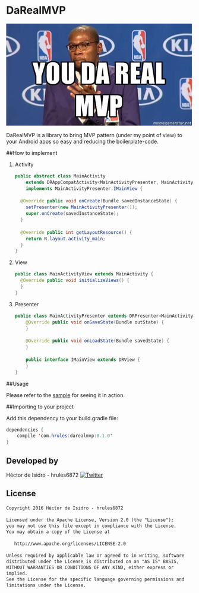 DaRealMVP
=====
![image](meme.jpg)

DaRealMVP is a library to bring MVP pattern (under my point of view) to your Android apps so easy and reducing the boilerplate-code.

##How to implement

1. Activity

    ```java
    public abstract class MainActivity
        extends DRAppCompatActivity<MainActivityPresenter, MainActivityPresenter.IMainView>
        implements MainActivityPresenter.IMainView {
    
      @Override public void onCreate(Bundle savedInstanceState) {
        setPresenter(new MainActivityPresenter());
        super.onCreate(savedInstanceState);
      }
    
      @Override public int getLayoutResource() {
        return R.layout.activity_main;
      }
    }
    ```

2. View

    ```java
    public class MainActivityView extends MainActivity {
      @Override public void initializeViews() {   
      }
    }
    ```

3. Presenter

    ```java
    public class MainActivityPresenter extends DRPresenter<MainActivityPresenter.IMainView> {
        @Override public void onSaveState(Bundle outState) {
        }
    
        @Override public void onLoadState(Bundle savedState) {
        }
    
        public interface IMainView extends DRView {
        }
    }
    ```

##Usage

Please refer to the [sample](darealmvp-sample) for seeing it in action.


##Importing to your project

Add this dependency to your build.gradle file:

```java
dependencies {
    compile 'com.hrules:darealmvp:0.1.0'
}
```


Developed by
-------
Héctor de Isidro - hrules6872 [![Twitter](http://img.shields.io/badge/contact-@h_rules-blue.svg?style=flat)](http://twitter.com/h_rules)

License
-------
    Copyright 2016 Héctor de Isidro - hrules6872

    Licensed under the Apache License, Version 2.0 (the "License");
    you may not use this file except in compliance with the License.
    You may obtain a copy of the License at

       http://www.apache.org/licenses/LICENSE-2.0

    Unless required by applicable law or agreed to in writing, software
    distributed under the License is distributed on an "AS IS" BASIS,
    WITHOUT WARRANTIES OR CONDITIONS OF ANY KIND, either express or implied.
    See the License for the specific language governing permissions and
    limitations under the License.
